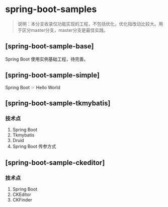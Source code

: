 # spring-boot-samples
>说明：本分支收录仅功能实现的工程，不包括优化，优化指改动比较大。用于区分master分支，master分支是最佳实践。

## [spring-boot-sample-base]
Spring Boot 使用实例基础工程，待完善。

## [spring-boot-sample-simple]
Spring Boot ☞ Hello World

## [spring-boot-sample-tkmybatis]
### 技术点
 1. Spring Boot
 2. Tkmybatis
 3. Druid
 4. Spring Boot 传参方式

## [spring-boot-sample-ckeditor]
### 技术点
  1. Spring Boot
  2. CKEditor
  3. CKFinder
